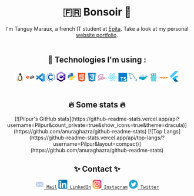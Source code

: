 <div align="center">
    <h1> 🇫🇷 Bonsoir 👋 </h1>
    I'm Tanguy Maraux, a french IT student at <a href="https://github.com/epita">Epita</a>.
    Take a look at my personal <a href="https://tanguymaraux.com/">website portfolio</a>.
    <br/>
    <br/>
</div>

<div align="center">
    <h2>🔧 Technologies I'm using :</h2>
    <code><img width="24" src="./src/linux.svg" /></code>
    <code><img width="24" src="./src/git.svg" /></code>
    <code><img width="24" src="./src/vscode.svg" /></code>
    <code><img width="24" src="./src/c.svg" /></code>
    <code><img width="24" src="./src/csharp.svg" /></code>
    <code><img width="24" src="./src/python.svg" /></code>
    <code><img width="24" src="./src/html.svg" /></code>
    <code><img width="24" src="./src/css.svg" /></code>
    <code><img width="24" src="./src/sass.svg" /></code>
    <code><img width="24" src="./src/react.svg" /></code>
    <code><img width="24" src="./src/typescript.svg" /></code>
    <code><img width="24" src="./src/mysql.svg" /></code>
    <code><img width="24" src="./src/docker.svg" /></code>
    <code><img width="24" src="./src/go.svg" /></code>
    <code><img width="24" height="22" src="./src/bitcoin.svg" /></code>
    <code><img width="24" src="./src/flutter.svg" /></code>
    <br/>
    <br/>
</div>

<div align="center">
    <h2>🔥 Some stats 🔥</h2>
    [![Pilpur's GitHub stats](https://github-readme-stats.vercel.app/api?username=Pilpur&count_private=true&show_icons=true&theme=dracula)](https://github.com/anuraghazra/github-readme-stats)
    [![Top Langs](https://github-readme-stats.vercel.app/api/top-langs/?username=Pilpur&layout=compact)](https://github.com/anuraghazra/github-readme-stats)
</div>

<div align="center">
<h2>✨ Contact ✨</h2>
    <code><a href="mailto:tanguy.maraux@gmail.com" title="Email"><img width="24" src="./src/mail.svg"> Mail</a></code>
    <code><a href="https://www.linkedin.com/in/tanguy-maraux-1555041b0/" title="LinkedIn Profile" target="_blank" rel="noopener noreferrer"><img width="24" src="./src/linkedin.svg"> LinkedIn</a></code>
    <code><a href="https://www.instagram.com/guytanlalegende/" title="Instagram Profile" target="_blank" rel="noopener noreferrer"><img width="24" src="./src/instagram.svg"> Instagram</a></code>
    <code><a href="https://twitter.com/Guytanlalegende" title="Twitter Profile" target="_blank" rel="noopener noreferrer"><img width="24" src="./src/twitter.svg"> Twitter</a></code>
</div>